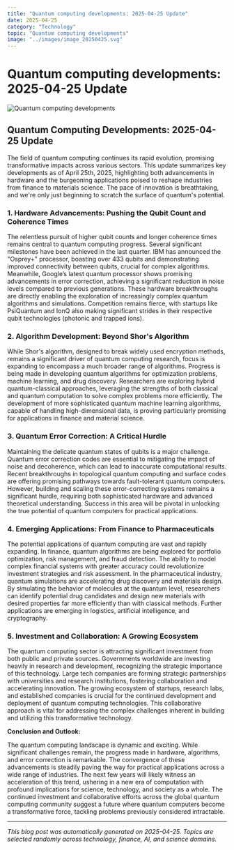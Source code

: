```yaml
---
title: "Quantum computing developments: 2025-04-25 Update"
date: 2025-04-25
category: "Technology"
topic: "Quantum computing developments"
image: "../images/image_20250425.svg"
---
```


# Quantum computing developments: 2025-04-25 Update

![Quantum computing developments](../images/image_20250425.svg)

## Quantum Computing Developments: 2025-04-25 Update

The field of quantum computing continues its rapid evolution, promising transformative impacts across various sectors.  This update summarizes key developments as of April 25th, 2025, highlighting both advancements in hardware and the burgeoning applications poised to reshape industries from finance to materials science.  The pace of innovation is breathtaking, and we're only just beginning to scratch the surface of quantum's potential.


### 1. Hardware Advancements:  Pushing the Qubit Count and Coherence Times

The relentless pursuit of higher qubit counts and longer coherence times remains central to quantum computing progress.  Several significant milestones have been achieved in the last quarter.  IBM has announced the "Osprey+" processor, boasting over 433 qubits and demonstrating improved connectivity between qubits, crucial for complex algorithms.  Meanwhile, Google’s latest quantum processor shows promising advancements in error correction, achieving a significant reduction in noise levels compared to previous generations.  These hardware breakthroughs are directly enabling the exploration of increasingly complex quantum algorithms and simulations.  Competition remains fierce, with startups like PsiQuantum and IonQ also making significant strides in their respective qubit technologies (photonic and trapped ions).


### 2. Algorithm Development:  Beyond Shor's Algorithm

While Shor's algorithm, designed to break widely used encryption methods, remains a significant driver of quantum computing research, focus is expanding to encompass a much broader range of algorithms.  Progress is being made in developing quantum algorithms for optimization problems, machine learning, and drug discovery.  Researchers are exploring hybrid quantum-classical approaches, leveraging the strengths of both classical and quantum computation to solve complex problems more efficiently.  The development of more sophisticated quantum machine learning algorithms, capable of handling high-dimensional data, is proving particularly promising for applications in finance and material science.


### 3. Quantum Error Correction: A Critical Hurdle

Maintaining the delicate quantum states of qubits is a major challenge.  Quantum error correction codes are essential to mitigating the impact of noise and decoherence, which can lead to inaccurate computational results.  Recent breakthroughs in topological quantum computing and surface codes are offering promising pathways towards fault-tolerant quantum computers.  However, building and scaling these error-correcting systems remains a significant hurdle, requiring both sophisticated hardware and advanced theoretical understanding.  Success in this area will be pivotal in unlocking the true potential of quantum computers for practical applications.


### 4. Emerging Applications:  From Finance to Pharmaceuticals

The potential applications of quantum computing are vast and rapidly expanding. In finance, quantum algorithms are being explored for portfolio optimization, risk management, and fraud detection.  The ability to model complex financial systems with greater accuracy could revolutionize investment strategies and risk assessment.  In the pharmaceutical industry, quantum simulations are accelerating drug discovery and materials design.  By simulating the behavior of molecules at the quantum level, researchers can identify potential drug candidates and design new materials with desired properties far more efficiently than with classical methods.  Further applications are emerging in logistics, artificial intelligence, and cryptography.


### 5. Investment and Collaboration: A Growing Ecosystem

The quantum computing sector is attracting significant investment from both public and private sources.  Governments worldwide are investing heavily in research and development, recognizing the strategic importance of this technology.  Large tech companies are forming strategic partnerships with universities and research institutions, fostering collaboration and accelerating innovation.  The growing ecosystem of startups, research labs, and established companies is crucial for the continued development and deployment of quantum computing technologies.  This collaborative approach is vital for addressing the complex challenges inherent in building and utilizing this transformative technology.


**Conclusion and Outlook:**

The quantum computing landscape is dynamic and exciting.  While significant challenges remain, the progress made in hardware, algorithms, and error correction is remarkable.  The convergence of these advancements is steadily paving the way for practical applications across a wide range of industries.  The next few years will likely witness an acceleration of this trend, ushering in a new era of computation with profound implications for science, technology, and society as a whole. The continued investment and collaborative efforts across the global quantum computing community suggest a future where quantum computers become a transformative force, tackling problems previously considered intractable.


---
*This blog post was automatically generated on 2025-04-25. Topics are selected randomly across technology, finance, AI, and science domains.*
